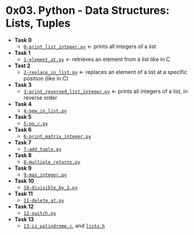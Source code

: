 # 0x03. Python - Data Structures: Lists, Tuples

* **Task 0**
  * [`0-print_list_integer.py`](./0-print_list_integer.py) &larr; prints all integers of a list
* **Task 1**
  * [`1-element_at.py`](./1-element_at.py) &larr; retrieves an element from a list like in C
* **Tast 2**
  * [`2-replace_in_list.py`](./2-replace_in_list.py) &larr; replaces an element of a list at a specific position (like in C)
* **Task 3**
  * [`3-print_reversed_list_integer.py`](./3-print_reversed_list_integer.py) &larr;  prints all integers of a list, in reverse order
* **Task 4**
  * [`4-new_in_list.py`](./4-new_in_list.py)
* **Task 5**
  * [`5-no_c.py`](./5-no_c.py)
* **Task 6**
  * [`6-print_matrix_integer.py`](./6-print_matrix_integer.py)
* **Task 7**
  * [`7-add_tuple.py`](./7-add_tuple.py)
* **Task 8**
  * [`8-multiple_returns.py`](./8-multiple_returns.py)
* **Task 9**
  * [`9-max_integer.py`](./9-max_integer.py)
* **Task 10**
  * [`10-divisible_by_2.py`](./10-divisible_by_2.py)
* **Task 11**
  * [`11-delete_at.py`](./11-delete_at.py)
* **Task 12**
  * [`12-switch.py`](./12-switch.py)
* **Task 13**
  * [`13-is_palindrome.c`](./13-is_palindrome.c), and [`lists.h`](./lists.h)
  